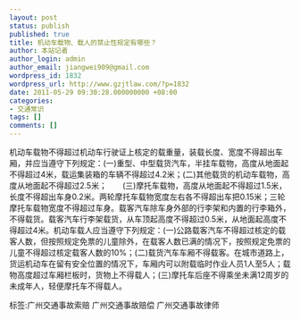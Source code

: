 ```yaml
---
layout: post
status: publish
published: true
title: 机动车载物、载人的禁止性规定有哪些？
author: 本站记者
author_login: admin
author_email: jiangwei909@gmail.com
wordpress_id: 1832
wordpress_url: http://www.gzjtlaw.com/?p=1832
date: 2011-05-29 09:30:28.000000000 +08:00
categories:
- 交通常识
tags: []
comments: []
---
```

机动车载物不得超过机动车行驶证上核定的载重量，装载长度、宽度不得超出车厢，并应当遵守下列规定：(一)重型、中型载货汽车，半挂车载物，高度从地面起不得超过4米，载运集装箱的车辆不得超过4.2米；(二)其他载货的机动车载物，高度从地面起不得超过2.5米；　　(三)摩托车载物，高度从地面起不得超过1.5米，长度不得超出车身0.2米。两轮摩托车载物宽度左右各不得超出车把0.15米；三轮摩托车载物宽度不得超过车身。载客汽车除车身外部的行李架和内置的行李箱外，不得载货。载客汽车行李架载货，从车顶起高度不得超过0.5米，从地面起高度不得超过4米。机动车载人应当遵守下列规定：(一)公路载客汽车不得超过核定的载客人数，但按照规定免票的儿童除外，在载客人数已满的情况下，按照规定免票的儿童不得超过核定载客人数的10%；(二)载货汽车车厢不得载客。在城市道路上，货运机动车在留有安全位置的情况下，车厢内可以附载临时作业人员1人至5人；载物高度超过车厢栏板时，货物上不得载人；(三)摩托车后座不得乘坐未满12周岁的未成年人，轻便摩托车不得载人。标签:广州交通事故索赔 广州交通事故赔偿 广州交通事故律师
